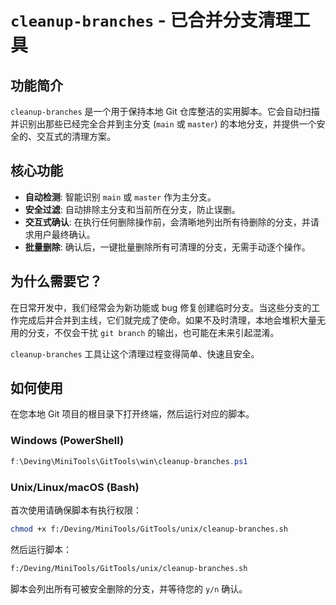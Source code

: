 # `cleanup-branches` - 已合并分支清理工具

## 功能简介

`cleanup-branches` 是一个用于保持本地 Git 仓库整洁的实用脚本。它会自动扫描并识别出那些已经完全合并到主分支 (`main` 或 `master`) 的本地分支，并提供一个安全的、交互式的清理方案。

## 核心功能

-   **自动检测**: 智能识别 `main` 或 `master` 作为主分支。
-   **安全过滤**: 自动排除主分支和当前所在分支，防止误删。
-   **交互式确认**: 在执行任何删除操作前，会清晰地列出所有待删除的分支，并请求用户最终确认。
-   **批量删除**: 确认后，一键批量删除所有可清理的分支，无需手动逐个操作。

## 为什么需要它？

在日常开发中，我们经常会为新功能或 bug 修复创建临时分支。当这些分支的工作完成后并合并到主线，它们就完成了使命。如果不及时清理，本地会堆积大量无用的分支，不仅会干扰 `git branch` 的输出，也可能在未来引起混淆。

`cleanup-branches` 工具让这个清理过程变得简单、快速且安全。

## 如何使用

在您本地 Git 项目的根目录下打开终端，然后运行对应的脚本。

### Windows (PowerShell)

```powershell
f:\Deving\MiniTools\GitTools\win\cleanup-branches.ps1
```

### Unix/Linux/macOS (Bash)

首次使用请确保脚本有执行权限：

```bash
chmod +x f:/Deving/MiniTools/GitTools/unix/cleanup-branches.sh
```

然后运行脚本：

```bash
f:/Deving/MiniTools/GitTools/unix/cleanup-branches.sh
```

脚本会列出所有可被安全删除的分支，并等待您的 `y/n` 确认。
